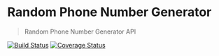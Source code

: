 # Random Phone Number Generator
> Random Phone Number Generator API 

[![Build Status](https://travis-ci.org/emasys/RPNG.svg?branch=staging)](https://travis-ci.org/emasys/RPNG)
[![Coverage Status](https://coveralls.io/repos/github/emasys/RPNG/badge.svg?branch=staging)](https://coveralls.io/github/emasys/RPNG?branch=staging)


